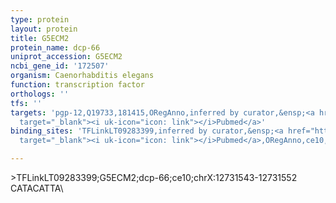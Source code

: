 ```yaml
---
type: protein
layout: protein
title: G5ECM2
protein_name: dcp-66
uniprot_accession: G5ECM2
ncbi_gene_id: '172507'
organism: Caenorhabditis elegans
function: transcription factor
orthologs: ''
tfs: ''
targets: 'pgp-12,Q19733,181415,ORegAnno,inferred by curator,&ensp;<a href="https://www.ncbi.nlm.nih.gov/pubmed/?term=16159881%5Buid%5D+OR+26578589%5Buid%5D"
  target="_blank"><i uk-icon="icon: link"></i>Pubmed</a>'
binding_sites: 'TFLinkLT09283399,inferred by curator,&ensp;<a href="https://www.ncbi.nlm.nih.gov/pubmed/?term=16159881%5Buid%5D"
  target="_blank"><i uk-icon="icon: link"></i>Pubmed</a>,ORegAnno,ce10,chrX,12731543,12731552,+'

---
```

\>TFLinkLT09283399;G5ECM2;dcp-66;ce10;chrX:12731543-12731552\CATACATTA\